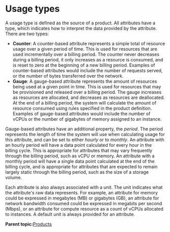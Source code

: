 # Usage types

A usage type is defined as the source of a product. All attributes have a type, which indicates how to interpret the data provided by the attribute. There are two types:

-   **Counter**: A counter-based attribute represents a simple total of resource usage over a given period of time. This is used for resources that are used incrementally over a billing period. The counter never decreases during a billing period, it only increases as a resource is consumed, and is reset to zero at the beginning of a new billing period. Examples of counter-based attributes would include the number of requests served, or the number of bytes transferred over the network.
-   **Gauge**: A gauge-based attribute represents the amount of resources being used at a given point in time. This is used for resources that may be provisioned and released over a billing period. The gauge increases as resources are allocated, and decreases as resources are deallocated. At the end of a billing period, the system will calculate the amount of resource consumed using rules specified in the product definition. Examples of gauge-based attributes would include the number of vCPUs or the number of gigabytes of memory assigned to an instance.

Gauge-based attributes have an additional property, the *period*. The period represents the length of time the system will use when calculating usage for this attribute, and can be set to either *hourly* or to *monthly*. An attribute with an hourly period will have a data point calculated for every hour in the billing cycle. This is appropriate for attributes that may vary frequently through the billing period, such as vCPU or memory. An attribute with a monthly period will have a single data point calculated at the end of the billing cycle, and is appropriate for attributes that are expected to remain largely static through the billing period, such as the size of a storage volume.

Each attribute is also always associated with a unit. The unit indicates what the attribute's raw data represents. For example, an attribute for memory could be expressed in megabytes \(MB\) or gigabytes \(GB\), an attribute for network bandwidth consumed could be expressed in megabits per second \(Mbps\), or an attribute for compute resource as a count of vCPUs allocated to instances. A default unit is always provided for an attribute.

**Parent topic:**[Products](products.md)

